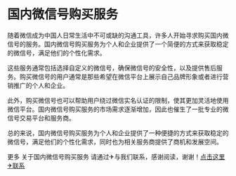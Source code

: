 # 国内微信号购买服务

随着微信成为中国人日常生活中不可或缺的沟通工具，许多人开始寻求购买国内微信号的服务。国内微信号购买服务为个人和企业提供了一个简便的方式来获取稳定的微信号，满足他们的个性化需求。

这些服务通常包括选择自定义的微信号，确保微信号的安全性，以及提供售后服务。购买微信号的用户通常是那些希望在微信平台上展示自己品牌形象或者进行营销推广的个人和企业。

此外，购买微信号也可以帮助用户绕过微信实名认证的限制，使其更加灵活地使用微信平台。国内微信号购买服务的市场需求逐渐增加，因此也催生了一批专业的微信号交易平台和服务商。

总的来说，国内微信号购买服务为个人和企业提供了一种便捷的方式来获取稳定的微信号，满足他们的个性化需求，同时也为相关服务商提供了商机和发展空间。

更多 关于国内微信号购买服务 请通过✈与我们联系，感谢阅读，谢谢！[点击这里✈联系](https://t.me/LM999bot)